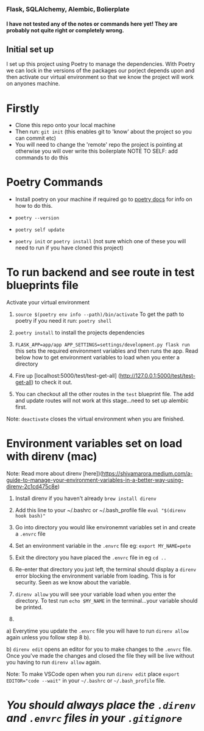 ### Flask, SQLAlchemy, Alembic, Bolierplate

#### I have not tested any of the notes or commands here yet! They are probably not quite right or completely wrong.


## Initial set up

I set up this project using Poetry to manage the dependencies. With Poetry we can lock in the versions of the packages our porject depends upon and then activate our virtual environment so that we know the project will work on anyones machine.

# Firstly
- Clone this repo onto your local machine
- Then run: `git init` (this enables git to 'know' about the project so you can commit etc)
- You will need to change the 'remote' repo the project is pointing at otherwise you will over write this boilerplate NOTE TO SELF: add commands to do this

# Poetry Commands
- Install poetry on your machine if required go to [poetry docs](https://python-poetry.org/docs/) for info on how to do this.

- `poetry --version`
- `poetry self update`
- `poetry init` or `poetry install` (not sure which one of these you will need to run if you have cloned this project)


# To run backend and see route in test blueprints file

Activate your virtual environment
1. `source $(poetry env info --path)/bin/activate` To get the path to poetry if you need it run: `poetry shell`

2. `poetry install` to install the projects dependencies

3. `FLASK_APP=app/app APP_SETTINGS=settings/development.py flask run` this sets the required environment variables and then runs the app. Read below how to get environment variables to load when you enter a directory

4. Fire up [localhost:5000/test/test-get-all] (http://127.0.0.1:5000/test/test-get-all) to check it out.

5. You can checkout all the other routes in the `test` blueprint file. The add and update routes will not work at this stage...need to set up alembic first.

Note: `deactivate` closes the virtual environment when you are finished.


# Environment variables set on load with direnv (mac)

Note: Read more about direnv [here])(https://shivamarora.medium.com/a-guide-to-manage-your-environment-variables-in-a-better-way-using-direnv-2c1cd475c8e)
1. Install direnv if you haven't already `brew install direnv`

2. Add this line to your ~/.bashrc or ~/.bash_profile file `eval "$(direnv hook bash)"`

3. Go into directory you would like environemnt variables set in and create a `.envrc` file

4. Set an environment variable in the `.envrc` file eg: `export MY_NAME=pete`

5. Exit the directory you have placed the `.envrc` file in eg `cd ..`

6. Re-enter that directory you just left, the terminal should display a `direnv` error blocking the environment variable from loading. This is for security. Seen as we know about the variable.

7. `direnv allow` you will see your variable load when you enter the directory. To test run `echo $MY_NAME` in the terminal...your variable should be printed.

8. 
a) Everytime you update the `.envrc` file you will have to run `direnv allow` again unless you follow step 8 b).

b) `direnv edit` opens an editor for you to make changes to the `.envrc` file. Once you've made the changes and closed the file they will be live without you having to run `direnv allow` again. 

Note: To make VSCode open when you run `direnv edit` place `export EDITOR="code --wait"` in your `~/.bashrc` or `~/.bash_profile` file.

# *You should always place the `.direnv` and `.envrc` files in your `.gitignore`*

